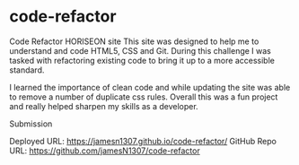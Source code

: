 # code-refactor
Code Refactor HORISEON site
This site was designed to help me to understand and code HTML5, CSS and Git. During this challenge I was tasked with refactoring existing code to bring it up to a more accessible standard.


I learned the importance of clean code and while updating the site was able to remove a number of duplicate css rules. Overall this was a fun project and really helped sharpen my skills as a developer.

Submission

Deployed URL: https://jamesn1307.github.io/code-refactor/ GitHub Repo URL: https://github.com/jamesN1307/code-refactor


